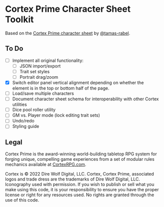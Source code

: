 # Cortex Prime Character Sheet Toolkit

Based on the [Cortex Prime character sheet](https://tamas-rabel.github.io/cortex/sheet.html) by [@tamas-rabel](https://github.com/tamas-rabel/tamas-rabel.github.io).

## To Do

- [ ] Implement all original functionality:
  - [ ] JSON import/export
  - [ ] Trait set styles
  - [ ] Portrait drag/zoom
- [x] Switch editor panel vertical alignment depending on whether the element is in the top or bottom half of the page.
- [ ] Load/save multiple characters
- [ ] Document character sheet schema for interoperability with other Cortex utilities
- [ ] Dice pool roller utility
- [ ] GM vs. Player mode (lock editing trait sets)
- [ ] Undo/redo
- [ ] Styling guide

## Legal

Cortex Prime is the award-winning world-building tabletop RPG system for forging unique, compelling game experiences from a set of modular rules mechanics available at [CortexRPG.com](https://www.cortexrpg.com).

Cortex is © 2022 Dire Wolf Digital, LLC. Cortex, Cortex Prime, associated logos and trade dress are the trademarks of Dire Wolf Digital, LLC. Iconography used with permission. If you wish to publish or sell what you make using this code, it is your responsibility to ensure you have the proper license or right for any resources used. No rights are granted through the use of this code.
